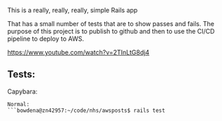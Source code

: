 This is a really, really, really, simple Rails app

That has a small number of tests that are to show passes and fails.
The purpose of this project is to publish to github and then to use the CI/CD pipeline to deploy to AWS.


https://www.youtube.com/watch?v=2TInLtG8dj4

## Tests:

Capybara:
  ```bowdena@zn42957:~/code/nhs/awsposts$ rails test:system
Normal:
  ```bowdena@zn42957:~/code/nhs/awsposts$ rails test
